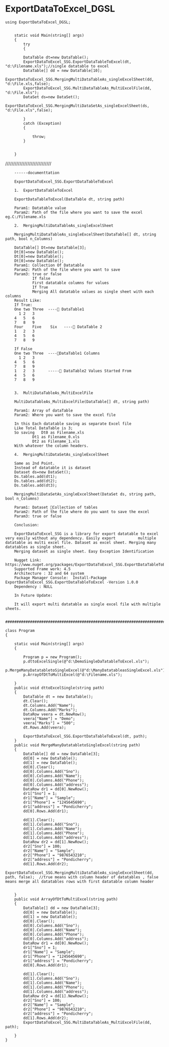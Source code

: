 # ExportDataToExcel_DGSL


	using ExportDataToExcel_DGSL;
	
	
        static void Main(string[] args)
        {
            try
            {
            
            DataTable dt=new DataTable();          
            ExportDataToExcel_SSG.ExportDataTableToExcel(dt, "d:\Filename.xls");//single datatable to excel
            DataTable[] dd = new DataTable[10];
            ExportDataToExcel_SSG.MergingMultiDataTableAs_singleExcelSheet(dd, "d:\File.xls,false);
            ExportDataToExcel_SSG.MultiDataTableAs_MultiExcelFile(dd, "d:\File.xls");           
            DataSet ds=new DataSet();
            ExportDataToExcel_SSG.MergingMultiDataSetAs_singleExcelSheet(ds, "d:\File.xls",false);
           
            }
            catch (Exception)
            {

                throw;
            }
	    
            
        }
/////////////////////////////



		------documenttation

		ExportDataToExcel_SSG.ExportDataTableToExcel

		1.	ExportDataTableToExcel

		ExportDataTableToExcel(DataTable dt, string path)

		Param1: Datatable value
		Param2: Path of the file where you want to save the excel eg.C:/Filename.xls

		2.	MergingMultiDataTableAs_singleExcelSheet

		MergingMultiDataTableAs_singleExcelSheet(DataTable[] dt, string path, bool n_Columns)

		DataTable[] Dt=new DataTable[3];
		Dt[0]=new DataTable();
		Dt[0]=new DataTable();
		Dt[0]=new DataTable();
		Param1: Collection Of Datatable
		Param2: Path of the file where you want to save
		Param3: true or false
				If false
				First datatable columns for values
				If True
				Merging All datatable values as single sheet with each columns     
		Result Like:
		If True:
		One	two	Three  ---- DataTable1
		  1	2	3
		4	5	6
		7	8	9
		Four	Five	Six   ---- DataTable 2
		1	2	3
		4	5	6
		7	8	9

		If False
		One	two	Three  ----DataTable1 Columns
		  1	2	3
		4	5	6
		7	8	9
		1	2	3      ----- DataTable2 Values Started From
		4	5	6
		7	8	9
		

		3.	MultiDataTableAs_MultiExcelFile

		MultiDataTableAs_MultiExcelFile(DataTable[] dt, string path)

		Param1: Array of dataTable
		Param2: Where you want to save the excel file

		In this Each datatable saving as separate Excel file
		Like Total DataTable is 3;
		So saving 	Dt0 as Filename.xls
				Dt1 as Filename_0.xls
				Dt2 as Filename_1.xls
		With whatever the column headers.

		4.	MergingMultiDataSetAs_singleExcelSheet

		Same as 2nd Point.
		Instead of datatable it is dataset
		Dataset ds=new DataSet();
		Ds.tables.add(dt1);
		Ds.tables.add(dt2);
		Ds.tables.add(dt3);

		MergingMultiDataSetAs_singleExcelSheet(DataSet ds, string path, bool n_Columns)

		Param1: Dataset Collection of tables
		Param2: Path of the file where do you want to save the excel
		Param3: true or false

		Conclusion:

		ExportDataToExcel_SSG is a library for export datatable to excel very easily without any dependency. Easily export 			multiple datatable as multi excel file. Dataset as excel sheet. Merging many datatables as single sheet.
		Merging dataset as single sheet. Easy Exception Identification

		Nugget Link:  https://www.nuget.org/packages/ExportDataToExcel_SSG.ExportDataTableToExcel/
		Supported Frame work: 4.5
		Architecture : 32 and 64 system
		Package Manager Console:  Install-Package ExportDataToExcel_SSG.ExportDataTableToExcel -Version 1.0.0
		Dependency : NULL

		In Future Update:

		It will export multi datatable as single excel file with multiple sheets.
		
		####################################################################################		

    class Program
    {
        
        static void Main(string[] args)
        {

            Program p = new Program();
            p.dttoExcelSingle(@"d:\DemoSingleDaTatableToExcel.xls");
            p.MergeManyDatatabletoSingleExcel(@"d:\ManyDatatableasSingleExcel.xls");
            p.ArrayOfDtToMultiExcel(@"d:\Filename.xls");

        }
        public void dttoExcelSingle(string path)
        {
            DataTable dt = new DataTable();
            dt.Clear();
            dt.Columns.Add("Name");
            dt.Columns.Add("Marks");
            DataRow veera = dt.NewRow();
            veera["Name"] = "Demo";
            veera["Marks"] = "500";
            dt.Rows.Add(veera);

            ExportDataToExcel_SSG.ExportDataTableToExcel(dt, path);
        }
        public void MergeManyDatatabletoSingleExcel(string path)
        {
            DataTable[] dd = new DataTable[3];
            dd[0] = new DataTable();
            dd[1] = new DataTable();
            dd[0].Clear();
            dd[0].Columns.Add("Sno");
            dd[0].Columns.Add("Name");
            dd[0].Columns.Add("Phone");
            dd[0].Columns.Add("address");
            DataRow dr1 = dd[0].NewRow();
            dr1["Sno"] = 1;
            dr1["Name"] = "Sample";
            dr1["Phone"] = "1245645690";
            dr1["address"] = "Pondicherry";
            dd[0].Rows.Add(dr1);

            dd[1].Clear();
            dd[1].Columns.Add("Sno");
            dd[1].Columns.Add("Name");
            dd[1].Columns.Add("Phone");
            dd[1].Columns.Add("address");
            DataRow dr2 = dd[1].NewRow();
            dr2["Sno"] = 100;
            dr2["Name"] = "Sample";
            dr2["Phone"] = "9876543210";
            dr2["address"] = "Pondicherry";
            dd[1].Rows.Add(dr2);
            ExportDataToExcel_SSG.MergingMultiDataTableAs_singleExcelSheet(dd, path, false);  //true means with column header of datatables , false means merge all datatables rows with first datatable column header

            
        }
        public void ArrayOfDtToMultiExcel(string path)
        {
            DataTable[] dd = new DataTable[3];
            dd[0] = new DataTable();
            dd[1] = new DataTable();
            dd[0].Clear();
            dd[0].Columns.Add("Sno");
            dd[0].Columns.Add("Name");
            dd[0].Columns.Add("Phone");
            dd[0].Columns.Add("address");
            DataRow dr1 = dd[0].NewRow();
            dr1["Sno"] = 1;
            dr1["Name"] = "Sample";
            dr1["Phone"] = "1245645690";
            dr1["address"] = "Pondicherry";
            dd[0].Rows.Add(dr1);

            dd[1].Clear();
            dd[1].Columns.Add("Sno");
            dd[1].Columns.Add("Name");
            dd[1].Columns.Add("Phone");
            dd[1].Columns.Add("address");
            DataRow dr2 = dd[1].NewRow();
            dr2["Sno"] = 100;
            dr2["Name"] = "Sample";
            dr2["Phone"] = "9876543210";
            dr2["address"] = "Pondicherry";
            dd[1].Rows.Add(dr2);
            ExportDataToExcel_SSG.MultiDataTableAs_MultiExcelFile(dd, path);

        }
    }

